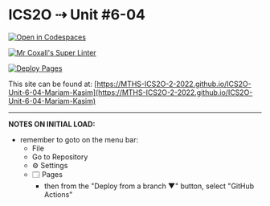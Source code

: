 # ICS2O ⇢ Unit #6-04

[![Open in Codespaces](https://classroom.github.com/assets/launch-codespace-7f7980b617ed060a017424585567c406b6ee15c891e84e1186181d67ecf80aa0.svg)](https://classroom.github.com/open-in-codespaces?assignment_repo_id=11263453)

[![Mr Coxall's Super Linter](https://github.com/MTHS-ICS2O-2-2022/ICS2O-Unit-6-04-Mariam-Kasim/workflows/Mr%20Coxall's%20Super%20Linter/badge.svg)](https://github.com/MTHS-ICS2O-2-2022/ICS2O-Unit-6-04-Mariam-Kasim/actions)

[![Deploy Pages](https://github.com/MTHS-ICS2O-2-2022/ICS2O-Unit-6-04-Mariam-Kasim/workflows/Deploy%20Pages/badge.svg)](https://github.com/MTHS-ICS2O-2-2022/ICS2O-Unit-6-04-Mariam-Kasim/actions)

This site can be found at: [https://MTHS-ICS2O-2-2022.github.io/ICS2O-Unit-6-04-Mariam-Kasim](https://MTHS-ICS2O-2-2022.github.io/ICS2O-Unit-6-04-Mariam-Kasim)

---

**NOTES ON INITIAL LOAD:**
- remember to goto on the menu bar:
  - File
  - Go to Repository
  - ⚙ Settings
  - 🗔 Pages
    - then from the "Deploy from a branch ▼" button, select "GitHub Actions"
